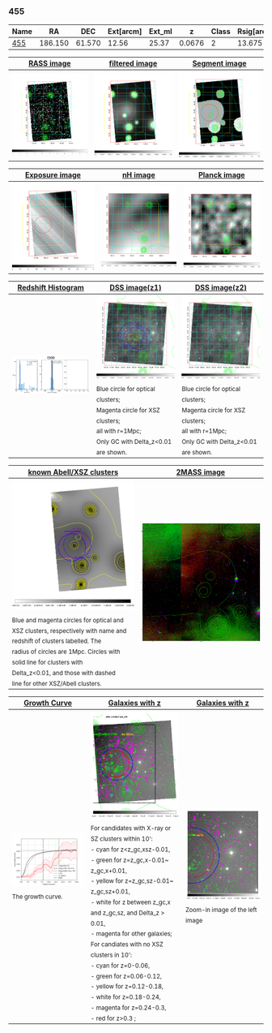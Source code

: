 <div STYLE="page-break-after: always;"></div>

### 455

|Name          |RA          |DEC      | Ext[arcm] | Ext_ml | z    | Class| Rsig[arcmin] | CRsig[c/s] | CR500[c/s] | R500[Mpc] |L500[erg/s]|F500[erg/s/cm^2]| M500[Msun]|Tx[keV]|beta|GC(XSZ,Delta_z<0.01)| GC(OPT,Delta_z<0.01)|GC|alias|
|--------------|------------|------------|---|---|-----------|--------|------|------|----|----|----|----|----|----|----|----|----|----|---|
|[455](script/455.md)     | 186.150       | 61.570       | 12.56    | 25.37   | 0.0676 | 2   | 13.675 |0.082 |0.077 |0.623 |1.486e+43 |1.341e-12 |7.345e+13 |1.807 |0.557 |L03, |Wen, |L03, |t500|

|[RASS image](../image/455/455_img.pdf)|[filtered image](../image/455/455_fil.pdf)|[Segment image](../image/455/455_seg.pdf)|
|-------------------|--------------------|-------------------|
| <img src="../image/455/455_img.png" width="300">  | <img src="../image/455/455_fil.png" width="300">   | <img src="../image/455/455_seg.png" width="300">  |

|[Exposure image](../image/455/455_mex.pdf)| [nH image](../image/455/455_nh.pdf)| [Planck image](../image/455/455_p.pdf)|
|-------------------|--------------------|-------------------|
|<img src="../image/455/455_mex.png" width="300">   | <img src="../image/455/455_nh.png" width="300">    | <img src="../image/455/455_p.png" width="300"> |

|[Redshift Histogram](../image/455/455_zg.pdf) | [DSS image(z1)](../image/455/455_dss_z1.pdf)      |  [DSS image(z2)](../image/455/455_dss_z2.pdf)    |
|-------------------|--------------------|-------------------|
|<img src="../image/455/455_zg.png" width="300"> |<img src="../image/455/455_dss_z1.png" width="300"> <sub><br>Blue circle for optical clusters; <br>Magenta circle for XSZ clusters; <br>all with r=1Mpc; <br>Only GC with Delta_z<0.01 are shown. </sub>| <img src="../image/455/455_dss_z2.png" width="300"><sub><br>Blue circle for optical clusters; <br>Magenta circle for XSZ clusters; <br>all with r=1Mpc; <br>Only GC with Delta_z<0.01 are shown. </sub> |

|[known Abell/XSZ clusters](../image/455/455_m.pdf) | [2MASS image](../image/455/455_2mass.pdf)      |
|-------------------|-------------------|
|<img src=../image/455/455_m.png width="300"> <sub><br>Blue and magenta circles for optical and <br>XSZ clusters, respectively with name and <br>redshift of clusters labelled. The <br>radius of circles are 1Mpc. Circles with <br>solid line for clusters with <br>Delta_z<0.01, and those with dashed <br>line for other XSZ/Abell clusters.        </sub>|<img src="../image/455/455_2mass.png" width="300">  |

|[Growth Curve](../image/455/455_gca_all.png) |[Galaxies with z](../image/455/455_opt_ned.pdf) |[Galaxies with z](../image/455/455_opt_ned_zoom.pdf) |
|-------------------|-------------------|-------------------|
| <img src="../image/455/455_gca_all.png" width="300"> <sub><br>The growth curve.</sub>| <img src=../image/455/455_opt_ned.png width="300"> <br><sub> For candidates with X-ray or SZ clusters within 10': <br> - cyan for z<z_gc,xsz-0.01, <br> - green for z=z_gc,x-0.01~ z_gc,x+0.01, <br> - yellow for z=z_gc,sz-0.01~ z_gc,sz+0.01, <br> - white for z between z_gc,x and z_gc,sz, and Delta_z > 0.01, <br> - magenta for other galaxies; <br>For candiates with no XSZ clusters in 10': <br> - cyan for z=0-0.06, <br> - green for z=0.06-0.12, <br> - yellow for z=0.12-0.18, <br> - white for z=0.18-0.24, <br> - magenta for z=0.24-0.3, <br> - red for z>0.3 ;  </sub>|<img src=../image/455/455_opt_ned_zoom.png width="300">  <br><sub> Zoom-in image of the left image</sub>|




